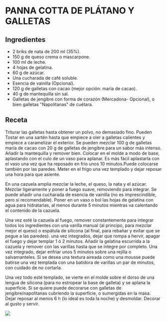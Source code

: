 # PANNA COTTA DE PLÁTANO Y GALLETAS

## Ingredientes

- 2 briks de nata de 200 ml (35%).
- 150 g de queso crema o mascarpone.
- 100 ml de leche.
- 4 hojas de gelatina.
- 60 g de azúcar.
- Una cucharada de café soluble.
- Esencia de vainilla (Opcional).
- 120 g de galletas con cacao (mejor opción: maría de cacao).
- 40 g de mantequilla sin sal.
- Galletas de jengibre con forma de corazón (Mercadona- Opcional), o bien galletas "Napolitanas" de cuétara.


## Receta

Triturar las galletas hasta obtener un polvo, no demasiado fino. Pueden Tostar en una sartén hasta que empiece a oler a galletas calientes y empiece a caramelizar el exterior. Se pueden mezclar 100 g de galletas maría de cacao con 20 g de galletas de jengibre para un sabor más intenso. Añadír la mantequilla y remover bien. Colocar en el molde a modo de base, aplastando con el culo de un vaso para aplanar. Es más fácil aplastarla con el vaso una vez que ha reposado en frío unos 10 minutos.Puede colocarse también por las paredes. Meter en el frigo una vez templado y dejar reposar una hora para que asiente. <br>

En una cazuela amplia mezclar la leche, el queso, la nata y el azúcar. Mezclar ligeramente y poner a fuego suave, removiendo para integrar. Se puede añadir una cucharada de esencia de vainilla (no es imprescindible, pero sí recomendable). Poner en un vaso o bol las hojas de gelatina con agua para hidratarlas, al menos durante 5 minutos mientras va calentando el contenido de la cazuela.<br>

Una vez esté la cazuela al fuego, remover constantemente para integrar todos los ingredientes con una varilla manual (al principo, para mezclar mejor el queso) o espátula de silicona (al final, para rebañar y evitar que se pegue a las paredes). una vez integrados, dejar que rompa a hervir, apagar el fuego y dejar templar 1 ó 2 minutos. Añadir la gelatina escurrida a la cazuela y remover con las varillas hasta que se integre por completo. Una vez integrado, dejar enfriar unos 5 minutos sobre una rejilla o salvamanteles. Si se desea una textura aireada como una mousse puede batirse una vez templada con una batidora de varillas un par de minutos, con cuidado de no cortarla. <br>

Una vez todo esté templado, se vierte en el molde sobre el dorso de una lengua de silicona (para no estropear la base de galleta) y se aplana la superficie. Si se quiere puede decorarse con galletas de jengibre/napolitanas cubriendo la superficie, o sumergidas en la masa. Dejar reposar al menos 6 h (lo ideal es toda la noche) y desmoldar. Decorar al gusto y servir.

<img src="/img/pannaCottaDeCafe.png)"/>
